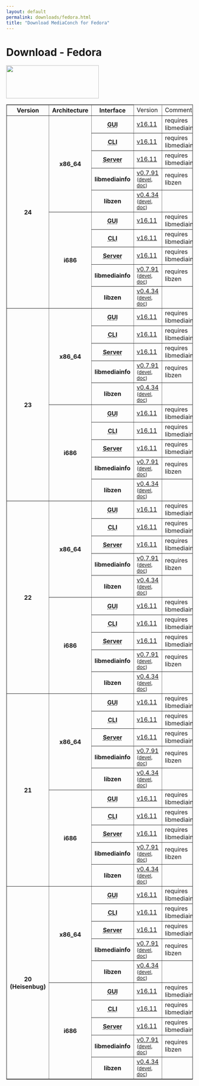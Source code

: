 ```yaml
---
layout: default
permalink: downloads/fedora.html
title: "Download MediaConch for Fedora"
---
```


# Download - Fedora

<img src="/MediaConch/images/Fedora.png" width="250" height="89"><br />

<table border="1">
<thead>
<tr class="table-header">
    <th>Version</th>
    <th>Architecture</th>
    <th>Interface</th>
    <td>Version</td>
    <td>Comment</td>
</tr>
</thead>
<tbody>

<tr>
    <th rowspan="10" id="24">24</th>
    <th rowspan="5" id="24.x86_64">x86_64</th>
    <th><abbr title="Graphical User Interface">GUI</abbr></th>
    <td><a href="//mediaarea.net/download/binary/mediaconch-gui/16.11/mediaconch-gui-16.11.x86_64.Fedora_24.rpm">v16.11</a></td>
    <td>requires libmediainfo</td>
</tr>
<tr>
    <th><abbr title="Command Line Interface">CLI</abbr></th>
    <td><a href="//mediaarea.net/download/binary/mediaconch/16.11/mediaconch-16.11.x86_64.Fedora_24.rpm">v16.11</a></td>
    <td>requires libmediainfo</td>
</tr>
<tr>
    <th><abbr title="Server">Server</abbr></th>
    <td><a href="//mediaarea.net/download/binary/mediaconch-server/16.11/mediaconch-server-16.11.x86_64.Fedora_24.rpm">v16.11</a></td>
    <td>requires libmediainfo</td>
</tr>
<tr>
    <th>libmediainfo</th>
    <td><a href="//mediaarea.net/download/binary/libmediainfo0/0.7.91/libmediainfo-0.7.91.x86_64.Fedora_24.rpm">v0.7.91</a> <small>(<a href="//mediaarea.net/download/binary/libmediainfo0/0.7.91/libmediainfo-devel-0.7.91.x86_64.Fedora_24.rpm">devel</a>, <a href="//mediaarea.net/download/binary/libmediainfo0/0.7.91/libmediainfo-doc-0.7.91.x86_64.Fedora_24.rpm">doc</a>)</small></td>
    <td>requires libzen</td>
</tr>
<tr>
    <th>libzen</th>
    <td><a href="//mediaarea.net/download/binary/libzen0/0.4.34/libzen-0.4.34.x86_64.Fedora_24.rpm">v0.4.34</a> <small>(<a href="//mediaarea.net/download/binary/libzen0/0.4.34/libzen-devel-0.4.34.x86_64.Fedora_24.rpm">devel</a>, <a href="//mediaarea.net/download/binary/libzen0/0.4.34/libzen-doc-0.4.34.x86_64.Fedora_24.rpm">doc</a>)</small></td>
    <td>&nbsp;</td>
</tr>
<tr>
    <th rowspan="5" id="24.i686">i686</th>
    <th><abbr title="Graphical User Interface">GUI</abbr></th>
    <td><a href="//mediaarea.net/download/binary/mediaconch-gui/16.11/mediaconch-gui-16.11.i686.Fedora_24.rpm">v16.11</a></td>
    <td>requires libmediainfo</td>
</tr>
<tr>
    <th><abbr title="Command Line Interface">CLI</abbr></th>
    <td><a href="//mediaarea.net/download/binary/mediaconch/16.11/mediaconch-16.11.i686.Fedora_24.rpm">v16.11</a></td>
    <td>requires libmediainfo</td>
</tr>
<tr>
    <th><abbr title="Server">Server</abbr></th>
    <td><a href="//mediaarea.net/download/binary/mediaconch-server/16.11/mediaconch-server-16.11.i686.Fedora_24.rpm">v16.11</a></td>
    <td>requires libmediainfo</td>
</tr>
<tr>
    <th>libmediainfo</th>
    <td><a href="//mediaarea.net/download/binary/libmediainfo0/0.7.91/libmediainfo-0.7.91.i686.Fedora_24.rpm">v0.7.91</a> <small>(<a href="//mediaarea.net/download/binary/libmediainfo0/0.7.91/libmediainfo-devel-0.7.91.i686.Fedora_24.rpm">devel</a>, <a href="//mediaarea.net/download/binary/libmediainfo0/0.7.91/libmediainfo-doc-0.7.91.i686.Fedora_24.rpm">doc</a>)</small></td>
    <td>requires libzen</td>
</tr>
<tr>
    <th>libzen</th>
    <td><a href="//mediaarea.net/download/binary/libzen0/0.4.34/libzen-0.4.34.i686.Fedora_24.rpm">v0.4.34</a> <small>(<a href="//mediaarea.net/download/binary/libzen0/0.4.34/libzen-devel-0.4.34.i686.Fedora_24.rpm">devel</a>, <a href="//mediaarea.net/download/binary/libzen0/0.4.34/libzen-doc-0.4.34.i686.Fedora_24.rpm">doc</a>)</small></td>
    <td>&nbsp;</td>
</tr>
<tr>
    <th rowspan="10" id="23">23</th>
    <th rowspan="5" id="23.x86_64">x86_64</th>
    <th><abbr title="Graphical User Interface">GUI</abbr></th>
    <td><a href="//mediaarea.net/download/binary/mediaconch-gui/16.11/mediaconch-gui-16.11.x86_64.Fedora_23.rpm">v16.11</a></td>
    <td>requires libmediainfo</td>
</tr>
<tr>
    <th><abbr title="Command Line Interface">CLI</abbr></th>
    <td><a href="//mediaarea.net/download/binary/mediaconch/16.11/mediaconch-16.11.x86_64.Fedora_23.rpm">v16.11</a></td>
    <td>requires libmediainfo</td>
</tr>
<tr>
    <th><abbr title="Server">Server</abbr></th>
    <td><a href="//mediaarea.net/download/binary/mediaconch-server/16.11/mediaconch-server-16.11.x86_64.Fedora_23.rpm">v16.11</a></td>
    <td>requires libmediainfo</td>
</tr>
<tr>
    <th>libmediainfo</th>
    <td><a href="//mediaarea.net/download/binary/libmediainfo0/0.7.91/libmediainfo-0.7.91.x86_64.Fedora_23.rpm">v0.7.91</a> <small>(<a href="//mediaarea.net/download/binary/libmediainfo0/0.7.91/libmediainfo-devel-0.7.91.x86_64.Fedora_23.rpm">devel</a>, <a href="//mediaarea.net/download/binary/libmediainfo0/0.7.91/libmediainfo-doc-0.7.91.x86_64.Fedora_23.rpm">doc</a>)</small></td>
    <td>requires libzen</td>
</tr>
<tr>
    <th>libzen</th>
    <td><a href="//mediaarea.net/download/binary/libzen0/0.4.34/libzen-0.4.34.x86_64.Fedora_23.rpm">v0.4.34</a> <small>(<a href="//mediaarea.net/download/binary/libzen0/0.4.34/libzen-devel-0.4.34.x86_64.Fedora_23.rpm">devel</a>, <a href="//mediaarea.net/download/binary/libzen0/0.4.34/libzen-doc-0.4.34.x86_64.Fedora_23.rpm">doc</a>)</small></td>
    <td>&nbsp;</td>
</tr>
<tr>
    <th rowspan="5" id="23.i686">i686</th>
    <th><abbr title="Graphical User Interface">GUI</abbr></th>
    <td><a href="//mediaarea.net/download/binary/mediaconch-gui/16.11/mediaconch-gui-16.11.i686.Fedora_23.rpm">v16.11</a></td>
    <td>requires libmediainfo</td>
</tr>
<tr>
    <th><abbr title="Command Line Interface">CLI</abbr></th>
    <td><a href="//mediaarea.net/download/binary/mediaconch/16.11/mediaconch-16.11.i686.Fedora_23.rpm">v16.11</a></td>
    <td>requires libmediainfo</td>
</tr>
<tr>
    <th><abbr title="Server">Server</abbr></th>
    <td><a href="//mediaarea.net/download/binary/mediaconch-server/16.11/mediaconch-server-16.11.i686.Fedora_23.rpm">v16.11</a></td>
    <td>requires libmediainfo</td>
</tr>
<tr>
    <th>libmediainfo</th>
    <td><a href="//mediaarea.net/download/binary/libmediainfo0/0.7.91/libmediainfo-0.7.91.i686.Fedora_23.rpm">v0.7.91</a> <small>(<a href="//mediaarea.net/download/binary/libmediainfo0/0.7.91/libmediainfo-devel-0.7.91.i686.Fedora_23.rpm">devel</a>, <a href="//mediaarea.net/download/binary/libmediainfo0/0.7.91/libmediainfo-doc-0.7.91.i686.Fedora_23.rpm">doc</a>)</small></td>
    <td>requires libzen</td>
</tr>
<tr>
    <th>libzen</th>
    <td><a href="//mediaarea.net/download/binary/libzen0/0.4.34/libzen-0.4.34.i686.Fedora_23.rpm">v0.4.34</a> <small>(<a href="//mediaarea.net/download/binary/libzen0/0.4.34/libzen-devel-0.4.34.i686.Fedora_23.rpm">devel</a>, <a href="//mediaarea.net/download/binary/libzen0/0.4.34/libzen-doc-0.4.34.i686.Fedora_23.rpm">doc</a>)</small></td>
    <td>&nbsp;</td>
</tr>
<tr>
    <th rowspan="10" id="22">22</th>
    <th rowspan="5" id="22.x86_64">x86_64</th>
    <th><abbr title="Graphical User Interface">GUI</abbr></th>
    <td><a href="//mediaarea.net/download/binary/mediaconch-gui/16.11/mediaconch-gui-16.11.x86_64.Fedora_22.rpm">v16.11</a></td>
    <td>requires libmediainfo</td>
</tr>
<tr>
    <th><abbr title="Command Line Interface">CLI</abbr></th>
    <td><a href="//mediaarea.net/download/binary/mediaconch/16.11/mediaconch-16.11.x86_64.Fedora_22.rpm">v16.11</a></td>
    <td>requires libmediainfo</td>
</tr>
<tr>
    <th><abbr title="Server">Server</abbr></th>
    <td><a href="//mediaarea.net/download/binary/mediaconch-server/16.11/mediaconch-server-16.11.x86_64.Fedora_22.rpm">v16.11</a></td>
    <td>requires libmediainfo</td>
</tr>
<tr>
    <th>libmediainfo</th>
    <td><a href="//mediaarea.net/download/binary/libmediainfo0/0.7.91/libmediainfo-0.7.91.x86_64.Fedora_22.rpm">v0.7.91</a> <small>(<a href="//mediaarea.net/download/binary/libmediainfo0/0.7.91/libmediainfo-devel-0.7.91.x86_64.Fedora_22.rpm">devel</a>, <a href="//mediaarea.net/download/binary/libmediainfo0/0.7.91/libmediainfo-doc-0.7.91.x86_64.Fedora_22.rpm">doc</a>)</small></td>
    <td>requires libzen</td>
</tr>
<tr>
    <th>libzen</th>
    <td><a href="//mediaarea.net/download/binary/libzen0/0.4.34/libzen-0.4.34.x86_64.Fedora_22.rpm">v0.4.34</a> <small>(<a href="//mediaarea.net/download/binary/libzen0/0.4.34/libzen-devel-0.4.34.x86_64.Fedora_22.rpm">devel</a>, <a href="//mediaarea.net/download/binary/libzen0/0.4.34/libzen-doc-0.4.34.x86_64.Fedora_22.rpm">doc</a>)</small></td>
    <td>&nbsp;</td>
</tr>
<tr>
    <th rowspan="5" id="22.i686">i686</th>
    <th><abbr title="Graphical User Interface">GUI</abbr></th>
    <td><a href="//mediaarea.net/download/binary/mediaconch-gui/16.11/mediaconch-gui-16.11.i686.Fedora_22.rpm">v16.11</a></td>
    <td>requires libmediainfo</td>
</tr>
<tr>
    <th><abbr title="Command Line Interface">CLI</abbr></th>
    <td><a href="//mediaarea.net/download/binary/mediaconch/16.11/mediaconch-16.11.i686.Fedora_22.rpm">v16.11</a></td>
    <td>requires libmediainfo</td>
</tr>
<tr>
    <th><abbr title="Server">Server</abbr></th>
    <td><a href="//mediaarea.net/download/binary/mediaconch-server/16.11/mediaconch-server-16.11.i686.Fedora_22.rpm">v16.11</a></td>
    <td>requires libmediainfo</td>
</tr>
<tr>
    <th>libmediainfo</th>
    <td><a href="//mediaarea.net/download/binary/libmediainfo0/0.7.91/libmediainfo-0.7.91.i686.Fedora_22.rpm">v0.7.91</a> <small>(<a href="//mediaarea.net/download/binary/libmediainfo0/0.7.91/libmediainfo-devel-0.7.91.i686.Fedora_22.rpm">devel</a>, <a href="//mediaarea.net/download/binary/libmediainfo0/0.7.91/libmediainfo-doc-0.7.91.i686.Fedora_22.rpm">doc</a>)</small></td>
    <td>requires libzen</td>
</tr>
<tr>
    <th>libzen</th>
    <td><a href="//mediaarea.net/download/binary/libzen0/0.4.34/libzen-0.4.34.i686.Fedora_22.rpm">v0.4.34</a> <small>(<a href="//mediaarea.net/download/binary/libzen0/0.4.34/libzen-devel-0.4.34.i686.Fedora_22.rpm">devel</a>, <a href="//mediaarea.net/download/binary/libzen0/0.4.34/libzen-doc-0.4.34.i686.Fedora_22.rpm">doc</a>)</small></td>
    <td>&nbsp;</td>
</tr>
<tr>
    <th rowspan="10" id="21">21</th>
    <th rowspan="5" id="21.x86_64">x86_64</th>
    <th><abbr title="Graphical User Interface">GUI</abbr></th>
    <td><a href="//mediaarea.net/download/binary/mediaconch-gui/16.11/mediaconch-gui-16.11.x86_64.Fedora_21.rpm">v16.11</a></td>
    <td>requires libmediainfo</td>
</tr>
<tr>
    <th><abbr title="Command Line Interface">CLI</abbr></th>
    <td><a href="//mediaarea.net/download/binary/mediaconch/16.11/mediaconch-16.11.x86_64.Fedora_21.rpm">v16.11</a></td>
    <td>requires libmediainfo</td>
</tr>
<tr>
    <th><abbr title="Server">Server</abbr></th>
    <td><a href="//mediaarea.net/download/binary/mediaconch-server/16.11/mediaconch-server-16.11.x86_64.Fedora_21.rpm">v16.11</a></td>
    <td>requires libmediainfo</td>
</tr>
<tr>
    <th>libmediainfo</th>
    <td><a href="//mediaarea.net/download/binary/libmediainfo0/0.7.91/libmediainfo-0.7.91.x86_64.Fedora_21.rpm">v0.7.91</a> <small>(<a href="//mediaarea.net/download/binary/libmediainfo0/0.7.91/libmediainfo-devel-0.7.91.x86_64.Fedora_21.rpm">devel</a>, <a href="//mediaarea.net/download/binary/libmediainfo0/0.7.91/libmediainfo-doc-0.7.91.x86_64.Fedora_21.rpm">doc</a>)</small></td>
    <td>requires libzen</td>
</tr>
<tr>
    <th>libzen</th>
    <td><a href="//mediaarea.net/download/binary/libzen0/0.4.34/libzen-0.4.34.x86_64.Fedora_21.rpm">v0.4.34</a> <small>(<a href="//mediaarea.net/download/binary/libzen0/0.4.34/libzen-devel-0.4.34.x86_64.Fedora_21.rpm">devel</a>, <a href="//mediaarea.net/download/binary/libzen0/0.4.34/libzen-doc-0.4.34.x86_64.Fedora_21.rpm">doc</a>)</small></td>
    <td>&nbsp;</td>
</tr>
<tr>
    <th rowspan="5" id="21.i686">i686</th>
    <th><abbr title="Graphical User Interface">GUI</abbr></th>
    <td><a href="//mediaarea.net/download/binary/mediaconch-gui/16.11/mediaconch-gui-16.11.i686.Fedora_21.rpm">v16.11</a></td>
    <td>requires libmediainfo</td>
</tr>
<tr>
    <th><abbr title="Command Line Interface">CLI</abbr></th>
    <td><a href="//mediaarea.net/download/binary/mediaconch/16.11/mediaconch-16.11.i686.Fedora_21.rpm">v16.11</a></td>
    <td>requires libmediainfo</td>
</tr>
<tr>
    <th><abbr title="Server">Server</abbr></th>
    <td><a href="//mediaarea.net/download/binary/mediaconch-server/16.11/mediaconch-server-16.11.i686.Fedora_21.rpm">v16.11</a></td>
    <td>requires libmediainfo</td>
</tr>
<tr>
    <th>libmediainfo</th>
    <td><a href="//mediaarea.net/download/binary/libmediainfo0/0.7.91/libmediainfo-0.7.91.i686.Fedora_21.rpm">v0.7.91</a> <small>(<a href="//mediaarea.net/download/binary/libmediainfo0/0.7.91/libmediainfo-devel-0.7.91.i686.Fedora_21.rpm">devel</a>, <a href="//mediaarea.net/download/binary/libmediainfo0/0.7.91/libmediainfo-doc-0.7.91.i686.Fedora_21.rpm">doc</a>)</small></td>
    <td>requires libzen</td>
</tr>
<tr>
    <th>libzen</th>
    <td><a href="//mediaarea.net/download/binary/libzen0/0.4.34/libzen-0.4.34.i686.Fedora_21.rpm">v0.4.34</a> <small>(<a href="//mediaarea.net/download/binary/libzen0/0.4.34/libzen-devel-0.4.34.i686.Fedora_21.rpm">devel</a>, <a href="//mediaarea.net/download/binary/libzen0/0.4.34/libzen-doc-0.4.34.i686.Fedora_21.rpm">doc</a>)</small></td>
    <td>&nbsp;</td>
</tr>
<tr>
    <th rowspan="10" id="20">20 (Heisenbug)</th>
    <th rowspan="5" id="20.x86_64">x86_64</th>
    <th><abbr title="Graphical User Interface">GUI</abbr></th>
    <td><a href="//mediaarea.net/download/binary/mediaconch-gui/16.11/mediaconch-gui-16.11.x86_64.Fedora_20.rpm">v16.11</a></td>
    <td>requires libmediainfo</td>
</tr>
<tr>
    <th><abbr title="Command Line Interface">CLI</abbr></th>
    <td><a href="//mediaarea.net/download/binary/mediaconch/16.11/mediaconch-16.11.x86_64.Fedora_20.rpm">v16.11</a></td>
    <td>requires libmediainfo</td>
</tr>
<tr>
    <th><abbr title="Server">Server</abbr></th>
    <td><a href="//mediaarea.net/download/binary/mediaconch-server/16.11/mediaconch-server-16.11.x86_64.Fedora_20.rpm">v16.11</a></td>
    <td>requires libmediainfo</td>
</tr>
<tr>
    <th>libmediainfo</th>
    <td><a href="//mediaarea.net/download/binary/libmediainfo0/0.7.91/libmediainfo-0.7.91.x86_64.Fedora_20.rpm">v0.7.91</a> <small>(<a href="//mediaarea.net/download/binary/libmediainfo0/0.7.91/libmediainfo-devel-0.7.91.x86_64.Fedora_20.rpm">devel</a>, <a href="//mediaarea.net/download/binary/libmediainfo0/0.7.91/libmediainfo-doc-0.7.91.x86_64.Fedora_20.rpm">doc</a>)</small></td>
    <td>requires libzen</td>
</tr>
<tr>
    <th>libzen</th>
    <td><a href="//mediaarea.net/download/binary/libzen0/0.4.34/libzen-0.4.34.x86_64.Fedora_20.rpm">v0.4.34</a> <small>(<a href="//mediaarea.net/download/binary/libzen0/0.4.34/libzen-devel-0.4.34.x86_64.Fedora_20.rpm">devel</a>, <a href="//mediaarea.net/download/binary/libzen0/0.4.34/libzen-doc-0.4.34.x86_64.Fedora_20.rpm">doc</a>)</small></td>
    <td>&nbsp;</td>
</tr>
<tr>
    <th rowspan="5" id="20.i686">i686</th>
    <th><abbr title="Graphical User Interface">GUI</abbr></th>
    <td><a href="//mediaarea.net/download/binary/mediaconch-gui/16.11/mediaconch-gui-16.11.i686.Fedora_20.rpm">v16.11</a></td>
    <td>requires libmediainfo</td>
</tr>
<tr>
    <th><abbr title="Command Line Interface">CLI</abbr></th>
    <td><a href="//mediaarea.net/download/binary/mediaconch/16.11/mediaconch-16.11.i686.Fedora_20.rpm">v16.11</a></td>
    <td>requires libmediainfo</td>
</tr>
<tr>
    <th><abbr title="Server">Server</abbr></th>
    <td><a href="//mediaarea.net/download/binary/mediaconch-server/16.11/mediaconch-server-16.11.i686.Fedora_20.rpm">v16.11</a></td>
    <td>requires libmediainfo</td>
</tr>
<tr>
    <th>libmediainfo</th>
    <td><a href="//mediaarea.net/download/binary/libmediainfo0/0.7.91/libmediainfo-0.7.91.i686.Fedora_20.rpm">v0.7.91</a> <small>(<a href="//mediaarea.net/download/binary/libmediainfo0/0.7.91/libmediainfo-devel-0.7.91.i686.Fedora_20.rpm">devel</a>, <a href="//mediaarea.net/download/binary/libmediainfo0/0.7.91/libmediainfo-doc-0.7.91.i686.Fedora_20.rpm">doc</a>)</small></td>
    <td>requires libzen</td>
</tr>
<tr>
    <th>libzen</th>
    <td><a href="//mediaarea.net/download/binary/libzen0/0.4.34/libzen-0.4.34.i686.Fedora_20.rpm">v0.4.34</a> <small>(<a href="//mediaarea.net/download/binary/libzen0/0.4.34/libzen-devel-0.4.34.i686.Fedora_20.rpm">devel</a>, <a href="//mediaarea.net/download/binary/libzen0/0.4.34/libzen-doc-0.4.34.i686.Fedora_20.rpm">doc</a>)</small></td>
    <td>&nbsp;</td>
</tr>
</tbody>
</table>
